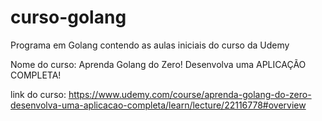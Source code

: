 # curso-golang

Programa em Golang contendo as aulas iniciais do curso da Udemy

Nome do curso: Aprenda Golang do Zero! Desenvolva uma APLICAÇÃO COMPLETA!

link do curso: https://www.udemy.com/course/aprenda-golang-do-zero-desenvolva-uma-aplicacao-completa/learn/lecture/22116778#overview
